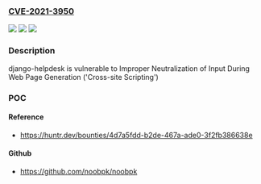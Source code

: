 ### [CVE-2021-3950](https://cve.mitre.org/cgi-bin/cvename.cgi?name=CVE-2021-3950)
![](https://img.shields.io/static/v1?label=Product&message=django-helpdesk%2Fdjango-helpdesk&color=blue)
![](https://img.shields.io/static/v1?label=Version&message=%3C%200.3.1%20&color=brighgreen)
![](https://img.shields.io/static/v1?label=Vulnerability&message=CWE-79%20Improper%20Neutralization%20of%20Input%20During%20Web%20Page%20Generation%20('Cross-site%20Scripting')&color=brighgreen)

### Description

django-helpdesk is vulnerable to Improper Neutralization of Input During Web Page Generation ('Cross-site Scripting')

### POC

#### Reference
- https://huntr.dev/bounties/4d7a5fdd-b2de-467a-ade0-3f2fb386638e

#### Github
- https://github.com/noobpk/noobpk

